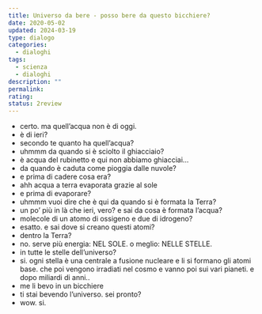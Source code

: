 ```yaml
---
title: Universo da bere - posso bere da questo bicchiere?
date: 2020-05-02
updated: 2024-03-19
type: dialogo
categories:
  - dialoghi
tags:
  - scienza
  - dialoghi
description: ""
permalink: 
rating: 
status: 2review
---
```


- certo. ma quell’acqua non è di oggi.
- è di ieri?
- secondo te quanto ha quell’acqua?
- uhmmm da quando si è sciolto il ghiacciaio?
- è acqua del rubinetto e qui non abbiamo ghiacciai...
- da quando è caduta come pioggia dalle nuvole?
- e prima di cadere cosa era?
- ahh acqua a terra evaporata grazie al sole
- e prima di evaporare?
- uhmmm vuoi dire che è qui da quando si è formata la Terra?
- un po’ più in là che ieri, vero? e sai da cosa è formata l’acqua?
- molecole di un atomo di ossigeno e due di idrogeno?
- esatto. e sai dove si creano questi atomi?
- dentro la Terra?
- no. serve più energia: NEL SOLE. o meglio: NELLE STELLE.
- in tutte le stelle dell’universo?
- si. ogni stella è una centrale a fusione nucleare e li si formano gli atomi base. che poi vengono irradiati nel cosmo e vanno poi sui vari pianeti. e dopo miliardi di anni..
- me li bevo in un bicchiere
- ti stai bevendo l’universo. sei pronto?
- wow. si.
